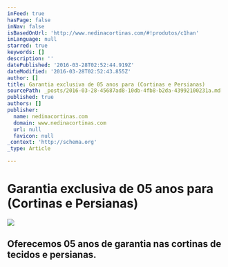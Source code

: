 ```yaml
---
inFeed: true
hasPage: false
inNav: false
isBasedOnUrl: 'http://www.nedinacortinas.com/#!produtos/c1han'
inLanguage: null
starred: true
keywords: []
description: ''
datePublished: '2016-03-28T02:52:44.919Z'
dateModified: '2016-03-28T02:52:43.855Z'
author: []
title: Garantia exclusiva de 05 anos para (Cortinas e Persianas)
sourcePath: _posts/2016-03-28-45687ad8-10db-4fb8-b2da-43992100231a.md
published: true
authors: []
publisher:
  name: nedinacortinas.com
  domain: www.nedinacortinas.com
  url: null
  favicon: null
_context: 'http://schema.org'
_type: Article

---
```

# Garantia exclusiva de 05 anos para (Cortinas e Persianas)
![](https://s3-us-west-2.amazonaws.com/the-grid-img/p/ef697e0c7e95fc297e4a90f69c992b69e720317b.jpg)

## Oferecemos 05 anos de garantia nas cortinas de tecidos e persianas.